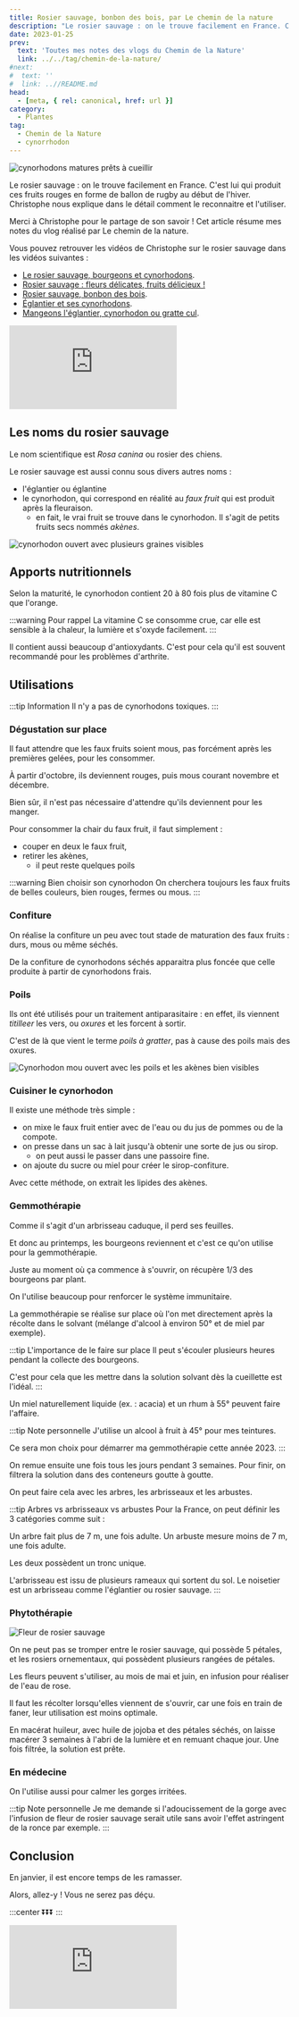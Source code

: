 ```yaml
---
title: Rosier sauvage, bonbon des bois, par Le chemin de la nature
description: "Le rosier sauvage : on le trouve facilement en France. C'est lui qui produit ces fruits rouges en forme de ballon de rugby au début de l'hiver. Christophe nous explique dans le détail comment le reconnaitre et l'utiliser."
date: 2023-01-25
prev:
  text: 'Toutes mes notes des vlogs du Chemin de la Nature'
  link: ../../tag/chemin-de-la-nature/
#next:
#  text: ''
#  link: ..//README.md
head:
  - [meta, { rel: canonical, href: url }]
category:
  - Plantes
tag:
  - Chemin de la Nature
  - cynorrhodon
---
```


![cynorhodons matures prêts à cueillir](/images/2023-01-25-cynorhodons-matures.jpg 'Crédits: image extraite du vlog du Chemin de la Nature')

Le rosier sauvage : on le trouve facilement en France. C'est lui qui produit ces fruits rouges en forme de ballon de rugby au début de l'hiver. Christophe nous explique dans le détail comment le reconnaitre et l'utiliser.

Merci à Christophe pour le partage de son savoir !
Cet article résume mes notes du vlog réalisé par Le chemin de la nature.

<!-- more -->

Vous pouvez retrouver les vidéos de Christophe sur le rosier sauvage dans les vidéos suivantes :

- [Le rosier sauvage, bourgeons et cynorhodons](https://www.youtube.com/watch?v=QnfXx0XdVS8).
- [Rosier sauvage : fleurs délicates, fruits délicieux !](https://www.youtube.com/watch?v=HyDYiqMulnc)
- [Rosier sauvage, bonbon des bois](https://www.youtube.com/watch?v=8f-yIymzr9M).
- [Églantier et ses cynorhodons](https://www.youtube.com/watch?v=SD8NloaM71M).
- [Mangeons l'églantier, cynorhodon ou gratte cul](https://www.youtube.com/watch?v=pmiRJbAYgWA).

<!-- markdownlint-disable MD033 -->
<p class="newsletter-wrapper"><iframe class="newsletter-embed" src="https://iamjeremie.substack.com/embed" frameborder="0" scrolling="no"></iframe></p>

## Les noms du rosier sauvage

Le nom scientifique est _Rosa canina_ ou rosier des chiens.

Le rosier sauvage est aussi connu sous divers autres noms :

- l'églantier ou églantine
- le cynorhodon, qui correspond en réalité au _faux fruit_ qui est produit après la fleuraison.
  - en fait, le vrai fruit se trouve dans le cynorhodon. Il s'agit de petits fruits secs nommés _akènes_.

![cynorhodon ouvert avec plusieurs graines visibles](./images/cynorrhodon-ouvert.jpg 'Credits : image extraite du vlog de Christophe sur le Chemin de la Nature')

## Apports nutritionnels

Selon la maturité, le cynorhodon contient 20 à 80 fois plus de vitamine C que l'orange.

:::warning Pour rappel
La vitamine C se consomme crue, car elle est sensible à la chaleur, la lumière et s'oxyde facilement.
:::

Il contient aussi beaucoup d'antioxydants. C'est pour cela qu'il est souvent recommandé pour les problèmes d'arthrite.

## Utilisations

:::tip Information
Il n'y a pas de cynorhodons toxiques.
:::

### Dégustation sur place

Il faut attendre que les faux fruits soient mous, pas forcément après les premières gelées, pour les consommer.

À partir d'octobre, ils deviennent rouges, puis mous courant novembre et décembre.

Bien sûr, il n'est pas nécessaire d'attendre qu'ils deviennent pour les manger.

Pour consommer la chair du faux fruit, il faut simplement :

- couper en deux le faux fruit,
- retirer les akènes,
  - il peut reste quelques poils

:::warning Bien choisir son cynorhodon
On cherchera toujours les faux fruits de belles couleurs, bien rouges, fermes ou mous.
:::

### Confiture

On réalise la confiture un peu avec tout stade de maturation des faux fruits : durs, mous ou même séchés.

De la confiture de cynorhodons séchés apparaitra plus foncée que celle produite à partir de cynorhodons frais.

### Poils

Ils ont été utilisés pour un traitement antiparasitaire : en effet, ils viennent _titilleer_ les vers, ou _oxures_ et les forcent à sortir.

C'est de là que vient le terme _poils à gratter_, pas à cause des poils mais des oxures.

![Cynorhodon mou ouvert avec les poils et les akènes bien visibles](./images/cynorrhodon-moux-ouvert-avec-les-poils-et-les-akènes-bien-visibles.jpg 'Credits : image extraite du vlog de Christophe sur le Chemin de la Nature')

### Cuisiner le cynorhodon

Il existe une méthode très simple :

- on mixe le faux fruit entier avec de l'eau ou du jus de pommes ou de la compote.
- on presse dans un sac à lait jusqu'à obtenir une sorte de jus ou sirop.
  - on peut aussi le passer dans une passoire fine.
- on ajoute du sucre ou miel pour créer le sirop-confiture.

Avec cette méthode, on extrait les lipides des akènes.

### Gemmothérapie

Comme il s'agit d'un arbrisseau caduque, il perd ses feuilles.

Et donc au printemps, les bourgeons reviennent et c'est ce qu'on utilise pour la gemmothérapie.

Juste au moment où ça commence à s'ouvrir, on récupère 1/3 des bourgeons par plant.

On l'utilise beaucoup pour renforcer le système immunitaire.

La gemmothérapie se réalise sur place où l'on met directement après la récolte dans le solvant (mélange d'alcool à environ 50° et de miel par exemple).

:::tip L'importance de le faire sur place
Il peut s'écouler plusieurs heures pendant la collecte des bourgeons.

C'est pour cela que les mettre dans la solution solvant dès la cueillette est l'idéal.
:::

Un miel naturellement liquide (ex. : acacia) et un rhum à 55° peuvent faire l'affaire.

:::tip Note personnelle
J'utilise un alcool à fruit à 45° pour mes teintures.

Ce sera mon choix pour démarrer ma gemmothérapie cette année 2023.
:::

On remue ensuite une fois tous les jours pendant 3 semaines. Pour finir, on filtrera la solution dans des conteneurs goutte à goutte.

On peut faire cela avec les arbres, les arbrisseaux et les arbustes.

:::tip Arbres vs arbrisseaux vs arbustes
Pour la France, on peut définir les 3 catégories comme suit :

Un arbre fait plus de 7 m, une fois adulte.
Un arbuste mesure moins de 7 m, une fois adulte.

Les deux possèdent un tronc unique.

L'arbrisseau est issu de plusieurs rameaux qui sortent du sol.
Le noisetier est un arbrisseau comme l'églantier ou rosier sauvage.
:::

### Phytothérapie

![Fleur de rosier sauvage](./images/fleur-rosier-sauvage.jpg 'Credits : image extraite du vlog de Christophe sur le Chemin de la Nature')

On ne peut pas se tromper entre le rosier sauvage, qui possède 5 pétales, et les rosiers ornementaux, qui possèdent plusieurs rangées de pétales.

Les fleurs peuvent s'utiliser, au mois de mai et juin, en infusion pour réaliser de l'eau de rose.

Il faut les récolter lorsqu'elles viennent de s'ouvrir, car une fois en train de faner, leur utilisation est moins optimale.

En macérat huileur, avec huile de jojoba et des pétales séchés, on laisse macérer 3 semaines à l'abri de la lumière et en remuant chaque jour. Une fois filtrée, la solution est prête.

### En médecine

On l'utilise aussi pour calmer les gorges irritées.

:::tip Note personnelle
Je me demande si l'adoucissement de la gorge avec l'infusion de fleur de rosier sauvage serait utile sans avoir l'effet astringent de la ronce par exemple.
:::

## Conclusion

En janvier, il est encore temps de les ramasser.

Alors, allez-y ! Vous ne serez pas déçu.

:::center
⏬⏬⏬
:::

<!-- markdownlint-disable MD033 -->
<p class="newsletter-wrapper"><iframe class="newsletter-embed" src="https://iamjeremie.substack.com/embed" frameborder="0" scrolling="no"></iframe></p>
